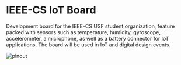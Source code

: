 # IEEE-CS IoT Board
Development board for the IEEE-CS USF student organization, feature packed with sensors such as temperature, humidity, gyroscope, accelerometer, a microphone, as well as a battery connector for IoT applications. The board will be used in IoT and digital design events. 

![pinout](https://github.com/akarez/IEEE-CS-IoT-Board/blob/main/assets/pinout.png)
